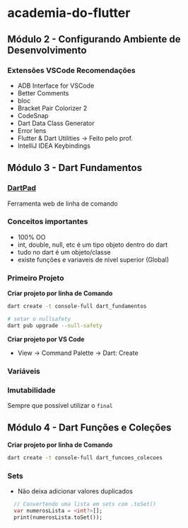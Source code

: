# academia-do-flutter

## Módulo 2 - Configurando Ambiente de Desenvolvimento

### Extensões VSCode Recomendações
- ADB Interface for VSCode
- Better Comments
- bloc
- Bracket Pair Colorizer 2 
- CodeSnap
- Dart Data Class Generator
- Error lens
- Flutter & Dart Utilities -> Feito pelo prof.
- IntelliJ IDEA Keybindings

## Módulo 3 - Dart Fundamentos
### **[DartPad](https://dartpad.dev/?null_safety=true)**

Ferramenta web de linha de comando

### Conceitos importantes
- 100% OO
- int, double, null, etc é um tipo objeto dentro do dart
- tudo no dart é um objeto/classe
- existe funções e variaveis de nivel superior (Global)

### Primeiro Projeto

**Criar projeto por linha de Comando**
```bash
dart create -t console-full dart_fundamentos

# setar o nullsafety
dart pub upgrade --null-safety
```

**Criar projeto por VS Code**
- View -> Command Palette -> Dart: Create

### Variáveis

### Imutabilidade

Sempre que possível utilizar o ```final```


## Módulo 4 - Dart Funções e Coleções

**Criar projeto por linha de Comando**
```bash
dart create -t console-full dart_funcoes_colecoes
```

### Sets
- Não deixa adicionar valores duplicados
```dart
  // Convertendo uma lista em sets com .toSet()
  var numerosLista = <int?>[];
  print(numerosLista.toSet());
```